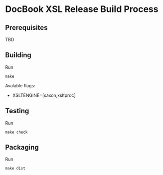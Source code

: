 DocBook XSL Release Build Process
=================================

Prerequisites
-------------

TBD


Building
--------

Run

  `make`

Avalable flags:

* XSLTENGINE=[saxon,xsltproc]

Testing
-------

Run

  `make check`


Packaging
---------

Run

  `make dist`

